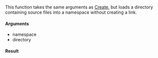 This function takes the same arguments as [Create](Link.Create), but loads a directory containing source files into a namespace without creating a link.

#### Arguments

- namespace
- directory

#### Result